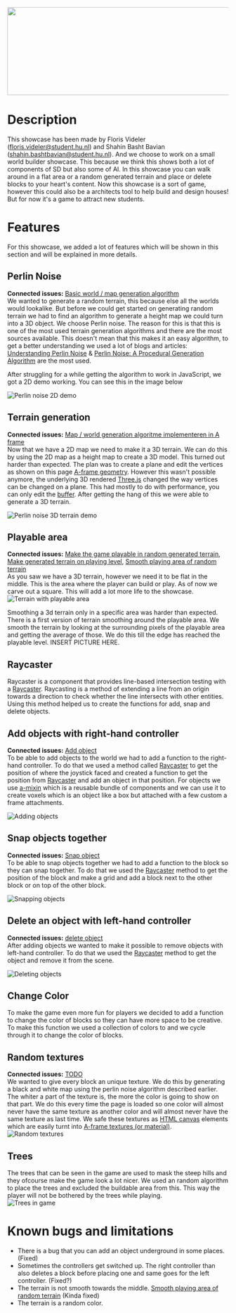 
<img src="https://media.giphy.com/media/Qrq4FXsVNah4brAN8Z/giphy.gif" width="600" height="200" />

# Description

This showcase has been made by Floris Videler (floris.videler@student.hu.nl) and Shahin Basht Bavian (shahin.bashtbavian@student.hu.nl). And we choose to work on a small world builder showcase. This because we think this shows both a lot of components of SD but also some of AI. In this showcase you can walk around in a flat area or a random generated terrain and place or delete blocks to your heart's content. Now this showcase is a sort of game, however this could also be a architects tool to help build and design houses! But for now it's a game to attract new students.

# Features
For this showcase, we added a lot of features which will be shown in this section and will be explained in more details.

## Perlin Noise
**Connected issues:** [Basic world / map generation algorithm](https://github.com/HU-ICT-LAB/WebVR-Demo/issues/10)<br>
We wanted to generate a random terrain, this because else all the worlds would lookalike. But before we could get started on generating random terrain we had to find an algorithm to generate a height map we could turn into a 3D object. We choose Perlin noise. The reason for this is that this is one of the most used terrain generation algorithms and there are the most sources available. This doesn't mean that this makes it an easy algorithm, to get a better understanding we used a lot of blogs and articles: [Understanding Perlin Noise](https://adrianb.io/2014/08/09/perlinnoise.html) & [Perlin Noise: A Procedural Generation Algorithm](https://rtouti.github.io/graphics/perlin-noise-algorithm) are the most used.

After struggling for a while getting the algorithm to work in JavaScript, we got a 2D demo working. You can see this in the image below 

![Perlin noise 2D demo](https://i.ibb.co/BfHYMvf/perlin.png)

## Terrain generation
**Connected issues:** [Map / world generation algoritme implementeren in A frame](https://github.com/HU-ICT-LAB/WebVR-Demo/issues/11)<br>
Now that we have a 2D map we need to make it a 3D terrain. We can do this by using the 2D map as a height map to create a 3D model. This turned out harder than expected. The plan was to create a plane and edit the vertices as shown on this page [A-frame geometry](https://aframe.io/docs/1.2.0/components/geometry.html). However this wasn't possible anymore, the underlying 3D rendered [Three.js](https://threejs.org/) changed the way vertices can be changed on a plane. This had mostly to do with performance, you can only edit the [buffer](https://github.com/mrdoob/three.js/issues/1717). After getting the hang of this we were able to generate a 3D terrain.

![Perlin noise 3D terrain demo](https://i.ibb.co/kmZBv9M/3dperlin.png)

## Playable area
**Connected issues:** [Make the game playable in random generated terrain](https://github.com/HU-ICT-LAB/WebVR-Demo/issues/66), [Make generated terrain on playing level](https://github.com/HU-ICT-LAB/WebVR-Demo/issues/65), [Smooth playing area of random terrain](https://github.com/HU-ICT-LAB/WebVR-Demo/issues/59)<br>
As you saw we have a 3D terrain, however we need it to be flat in the middle. This is the area where the player can build or play. As of now we carve out a square. This will add a lot more life to the showcase.
![Terrain with playable area](https://i.ibb.co/zJ17Cs7/terrainwithflat.png)

Smoothing a 3d terrain only in a specific area was harder than expected. There is a first version of terrain smoothing around the playable area. We smooth the terrain by looking at the surrounding pixels of the playable area and getting the average of those. We do this till the edge has reached the playable level. INSERT PICTURE HERE.

## Raycaster
Raycaster is a component that provides line-based intersection testing with a [Raycaster](https://en.wikipedia.org/wiki/Ray_casting).
Raycasting is a method of extending a line from an origin towards a direction to check whether the line intersects with other entities. Using this method helped us to create the functions for add, snap and delete objects.

## Add objects with right-hand controller
**Connected issues:** [Add object](../issues/13)<br>
To be able to add objects to the world we had to add a function to the right-hand controller. To do that we used a method called [Raycaster](https://aframe.io/docs/1.2.0/components/raycaster.html) to get the position of where the joystick faced and created a function to get the position from [Raycaster](https://aframe.io/docs/1.2.0/components/raycaster.html) and add an object in that position. For objects we use [a-mixin](https://aframe.io/docs/1.2.0/core/mixins.html) which is a reusable bundle of components and we can use it to create voxels which is an object like a box but attached with a few custom a frame attachments.

![Adding objects](https://user-images.githubusercontent.com/43300849/141308981-66ead2cd-9eea-4192-8963-bdf0f0a2990b.gif)

## Snap objects together
**Connected issues:** [Snap object](../issues/28)<br>
To be able to snap objects together we had to add a function to the block so they can snap together. To do that we used the [Raycaster](https://aframe.io/docs/1.2.0/components/raycaster.html) method to get the position of the block and make a grid and add a block next to the other block or on top of the other block.

![Snapping objects](https://user-images.githubusercontent.com/43300849/141309464-1bc549ad-bc07-4156-aab1-68ab921773d3.gif)

## Delete an object with left-hand controller
**Connected issues:** [delete object](../issues/26)<br>
After adding objects we wanted to make it possible to remove objects with left-hand controller. To do that we used the [Raycaster](https://aframe.io/docs/1.2.0/components/raycaster.html) method to get the object and remove it from the scene.

![Deleting objects](https://user-images.githubusercontent.com/43300849/141309282-fa0c88b8-c06f-4da9-87de-7bf01019849d.gif)

## Change Color
To make the game even more fun for players we decided to add a function to change the color of blocks so they can have more space to be creative. To make this function we used a collection of colors to and we cycle through it to change the color of blocks.

## Random textures
**Connected issues:** [TODO]()<br>
We wanted to give every block an unique texture. We do this by generating a black and white map using the perlin noise algorithm described earlier. The whiter a part of the texture is, the more the color is going to show on that part. We do this every time the page is loaded so one color will almost never have the same texture as another color and will almost never have the same texture as last time. We safe these textures as [HTML canvas](https://developer.mozilla.org/en-US/docs/Web/API/Canvas_API) elements which are easily turnt into [A-frame textures (or material)](https://aframe.io/docs/1.2.0/components/material.html).<br>
![Random textures](https://user-images.githubusercontent.com/60732920/149528311-8a9cf61c-27e8-48ae-920d-558e2ac69b2d.png)

## Trees
The trees that can be seen in the game are used to mask the steep hills and they ofcourse make the game look a lot nicer. We used an random algorithm to place the trees and excluded the buildable area from this. This way the player will not be bothered by the trees while playing.<br>
![Trees in game](https://user-images.githubusercontent.com/60732920/149528970-e66c857e-eb19-4c8d-af9a-f540e5358266.png)

# Known bugs and limitations
- There is a bug that you can add an object underground in some places. (Fixed)
- Sometimes the controllers get switched up. The right controller than also deletes a block before placing one and same goes for the left controller. (Fixed?)
- The terrain is not smooth towards the middle. [Smooth playing area of random terrain](https://github.com/HU-ICT-LAB/WebVR-Demo/issues/59) (Kinda fixed)
- The terrain is a random color. 
